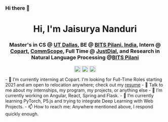 ### Hi there 👋

<!--
**Jaisu-1/jaisu-1** is a ✨ _special_ ✨ repository because its `README.md` (this file) appears on your GitHub profile.
--!>

<h1 align="center">Hi, I'm Jaisurya Nanduri</h1>
<h3 align="center">Master's in CS @ <a href=https://www.utdallas.edu target="blank">UT Dallas</a>, BE @ <a href="https://www.bits-pilani.ac.in" target="blank">BITS Pilani, India</a>, Intern @ <a href=https://https://www.copart.com target="blank">Copart</a>, <a href=https://www.commscope.com target="blank">CommScope</a>, Full Time @ <a href=https://www.justdial.com/in target="blank">JustDial</a>, and Research in Natural Language Processing @<a href=https://https://www.bits-pilani.ac.in/ target="blank">BITS Pilani</a></h3>

<p align="center">
<a href=mailto:jaisunanduri1@gmail.com target="blank"><img align="center" src=https://cdn.jsdelivr.net/npm/simple-icons@3.0.1/icons/gmail.svg alt="itsjafer" height="20" width="20" /></a>
<a href=https://https://www.linkedin.com/in/jaisuryananduri/ target="blank"><img align="center" src=https://cdn.jsdelivr.net/npm/simple-icons@3.0.1/icons/linkedin.svg alt="itsjafer" height="20" width="20" /></a>
<a href=https://jaisu-1.github.io target="blank"><img align="center" src=https://cdn.jsdelivr.net/npm/simple-icons@3.0.1/icons/googlechrome.svg alt="mygithub" height="20" width="20"/></a>
</p>
<p>  
-  👷‍ I’m currently interning at Copart. I'm looking for Full-Time Roles starting 2021 and am open to relocation anywhere; check out my <a href=https://itsjafer.com/Resume.pdf> resume</a>

-  💬 Talk to me about my internships, my program, my projects, or anything else

-  🔭 I’m currently working on Angular, React, Spring and Flask.

-  🌱 I’m currently learning PyTorch, P5.js and trying to integrate Deep Learning with Web Projects.

-  📫 How to reach me: Anywhere mentioned above, I respond quickly enough.

</p>
